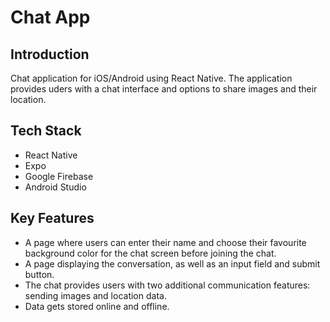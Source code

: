 # Chat App

## Introduction

Chat application for iOS/Android using React Native. The application provides uders with a chat interface and options to share images and their location.

## Tech Stack

- React Native
- Expo
- Google Firebase
- Android Studio

## Key Features

- A page where users can enter their name and choose their favourite background color for the chat screen before joining the chat.
- A page displaying the conversation, as well as an input field and submit button.
- The chat provides users with two additional communication features: sending images and location data.
- Data gets stored online and offline.
